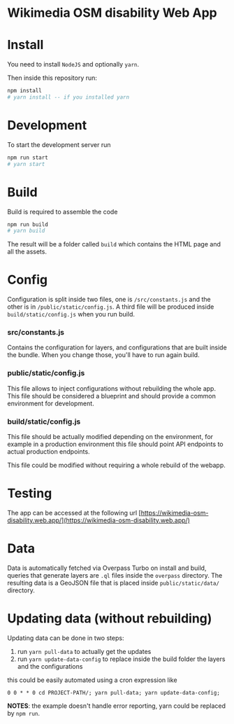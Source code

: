 # Wikimedia OSM disability Web App

# Install
You need to install `NodeJS` and optionally `yarn`.

Then inside this repository run:
```bash
npm install
# yarn install -- if you installed yarn
```

# Development
To start the development server run
```bash
npm run start
# yarn start
```

# Build
Build is required to assemble the code 
```bash
npm run build
# yarn build
```

The result will be a folder called `build` which contains the HTML page and all the assets.

# Config
Configuration is split inside two files, one is `/src/constants.js`
and the other is in `/public/static/config.js`. A third file will be produced
inside `build/static/config.js` when you run build.

### src/constants.js
Contains the configuration for layers, and configurations that are built inside the bundle. When you change those, you'll
have to run again build.

### public/static/config.js
This file allows to inject configurations without rebuilding the whole app. This file should be considered a blueprint
and should provide a common environment for development.

### build/static/config.js
This file should be actually modified depending on the environment, for example in a production environment this file should
point API endpoints to actual production endpoints.

This file could be modified without requiring a whole rebuild of the webapp.

# Testing 
The app can be accessed at the following url [https://wikimedia-osm-disability.web.app/](https://wikimedia-osm-disability.web.app/)

# Data
Data is automatically fetched via Overpass Turbo on install and build, queries that generate layers are `.ql` files inside the `overpass` directory.
The resulting data is a GeoJSON file that is placed inside `public/static/data/` directory.

# Updating data (without rebuilding)
Updating data can be done in two steps:
1. run `yarn pull-data` to actually get the updates
2. run `yarn update-data-config` to replace inside the build folder the layers and the configurations

this could be easily automated using a cron expression like
```
0 0 * * 0 cd PROJECT-PATH/; yarn pull-data; yarn update-data-config;
```

**NOTES**: the example doesn't handle error reporting, yarn could be replaced by `npm run`.
